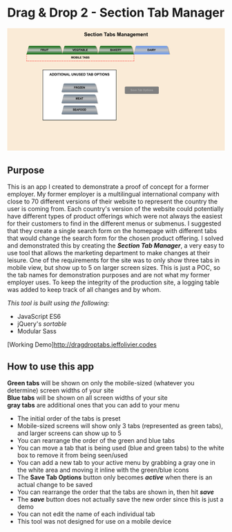 # Drag & Drop 2 - Section Tab Manager

![Page Image](./public/images/dragdrop_tabs.png)

## Purpose

This is an app I created to demonstrate a proof of concept for a former employer. My former employer is a multilingual international company with close to 70 different versions of their website to represent the country the user is coming from. Each country's version of the website could potentially have different types of product offerings which were not always the easiest for their customers to find in the different menus or submenus. I suggested that they create a single search form on the homepage with different tabs that would change the search form for the chosen product offering. I solved and demonstrated this by creating the **_Section Tab Manager_**, a very easy to use tool that allows the marketing department to make changes at their leisure. One of the requirements for the site was to only show three tabs in mobile view, but show up to 5 on larger screen sizes. This is just a POC, so the tab names for demonstration purposes and are not what my former employer uses. To keep the integrity of the production site, a logging table was added to keep track of all changes and by whom.

_This tool is built using the following:_

- JavaScript ES6
- jQuery's _sortable_
- Modular Sass

[Working Demo]http://dragdroptabs.jeffolivier.codes

## How to use this app

**Green tabs** will be shown on only the mobile-sized (whatever you determine) screen widths of your site<br>
**Blue tabs** will be shown on all screen widths of your site<br>
**gray tabs** are additional ones that you can add to your menu

- The initial order of the tabs is preset
- Mobile-sized screens will show only 3 tabs (represented as green tabs), and larger screens can show up to 5
- You can rearrange the order of the green and blue tabs
- You can move a tab that is being used (blue and green tabs) to the white box to remove it from being seen/used
- You can add a new tab to your active menu by grabbing a gray one in the white area and moving it inline with the green/blue icons
- The **Save Tab Options** button only becomes **_active_** when there is an actual change to be saved
- You can rearrange the order that the tabs are shown in, then hit **_save_**
- The **_save_** button does not actually save the new order since this is just a demo
- You can not edit the name of each individual tab
- This tool was not designed for use on a mobile device
